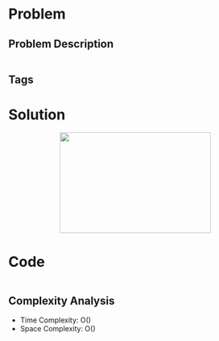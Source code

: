 # Problem
[]()

## Problem Description
```

```
## Tags


# Solution

<div style="text-align: center;">
    <img src = '' width = "300" height = "200" alt=""/>
</div>

# Code
```java

```
## Complexity Analysis
- Time Complexity: O()
- Space Complexity: O()

